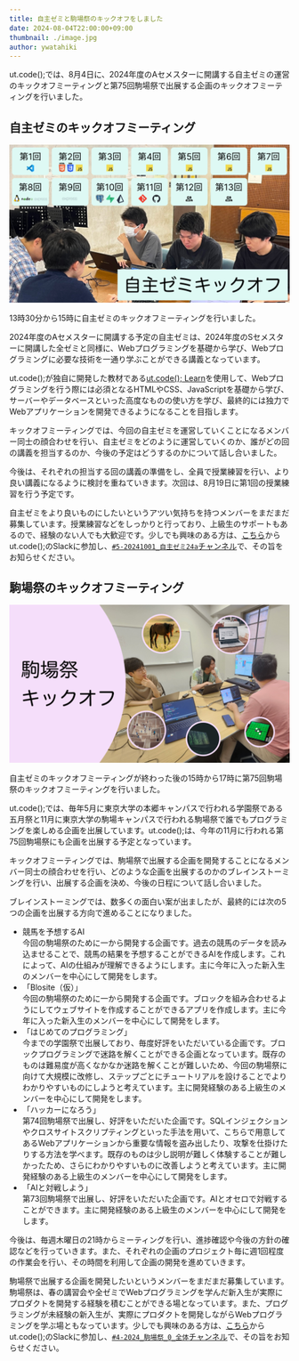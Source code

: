```yaml
---
title: 自主ゼミと駒場祭のキックオフをしました
date: 2024-08-04T22:00:00+09:00
thumbnail: ./image.jpg
author: ywatahiki
---
```


ut.code();では、8月4日に、2024年度のAセメスターに開講する自主ゼミの運営のキックオフミーティングと第75回駒場祭で出展する企画のキックオフミーティングを行いました。

## 自主ゼミのキックオフミーティング

![自主ゼミのキックオフミーティングの様子](./seminar.jpg)

13時30分から15時に自主ゼミのキックオフミーティングを行いました。

2024年度のAセメスターに開講する予定の自主ゼミは、2024年度のSセメスターに開講した全ゼミと同様に、Webプログラミングを基礎から学び、Webプログラミングに必要な技術を一通り学ぶことができる講義となっています。

ut.code();が独自に開発した教材である[ut.code(); Learn](https://learn.utcode.net/)を使用して、Webプログラミングを行う際には必須となるHTMLやCSS、JavaScriptを基礎から学び、サーバーやデータベースといった高度なものの使い方を学び、最終的には独力でWebアプリケーションを開発できるようになることを目指します。

キックオフミーティングでは、今回の自主ゼミを運営していくことになるメンバー同士の顔合わせを行い、自主ゼミをどのように運営していくのか、誰がどの回の講義を担当するのか、今後の予定はどうするのかについて話し合いました。

今後は、それぞれの担当する回の講義の準備をし、全員で授業練習を行い、より良い講義になるように検討を重ねていきます。次回は、8月19日に第1回の授業練習を行う予定です。

自主ゼミをより良いものにしたいというアツい気持ちを持つメンバーをまだまだ募集しています。授業練習などをしっかりと行っており、上級生のサポートもあるので、経験のない人でも大歓迎です。少しでも興味のある方は、[こちら](/join)からut.code();のSlackに参加し、[`#5-20241001_自主ゼミ24a`チャンネル](https://utcode.slack.com/archives/C076ZJTTJ2D)で、その旨をお知らせください。

## 駒場祭のキックオフミーティング

![駒場祭のキックオフミーティングの様子](./komaba-festival.jpg)

自主ゼミのキックオフミーティングが終わった後の15時から17時に第75回駒場祭のキックオフミーティングを行いました。

ut.code();では、毎年5月に東京大学の本郷キャンパスで行われる学園祭である五月祭と11月に東京大学の駒場キャンパスで行われる駒場祭で誰でもプログラミングを楽しめる企画を出展しています。ut.code();は、今年の11月に行われる第75回駒場祭にも企画を出展する予定となっています。

キックオフミーティングでは、駒場祭で出展する企画を開発することになるメンバー同士の顔合わせを行い、どのような企画を出展するのかのブレインストーミングを行い、出展する企画を決め、今後の日程について話し合いました。

ブレインストーミングでは、数多くの面白い案が出ましたが、最終的には次の5つの企画を出展する方向で進めることになりました。

- 競馬を予想するAI  
   今回の駒場祭のために一から開発する企画です。過去の競馬のデータを読み込ませることで、競馬の結果を予想することができるAIを作成します。これによって、AIの仕組みが理解できるようにします。主に今年に入った新入生のメンバーを中心にして開発をします。
- 「Blosite（仮）」  
   今回の駒場祭のために一から開発する企画です。ブロックを組み合わせるようにしてウェブサイトを作成することができるアプリを作成します。主に今年に入った新入生のメンバーを中心にして開発をします。
- 「はじめてのプログラミング」  
   今までの学園祭で出展しており、毎度好評をいただいている企画です。ブロックプログラミングで迷路を解くことができる企画となっています。既存のものは難易度が高くなかなか迷路を解くことが難しいため、今回の駒場祭に向けて大規模に改修し、ステップごとにチュートリアルを設けることでよりわかりやすいものにしようと考えています。主に開発経験のある上級生のメンバーを中心にして開発をします。
- 「ハッカーになろう」  
   第74回駒場祭で出展し、好評をいただいた企画です。SQLインジェクションやクロスサイトスクリプティングといった手法を用いて、こちらで用意してあるWebアプリケーションから重要な情報を盗み出したり、攻撃を仕掛けたりする方法を学べます。既存のものは少し説明が難しく体験することが難しかったため、さらにわかりやすいものに改善しようと考えています。主に開発経験のある上級生のメンバーを中心にして開発をします。
- 「AIと対戦しよう」  
   第73回駒場祭で出展し、好評をいただいた企画です。AIとオセロで対戦することができます。主に開発経験のある上級生のメンバーを中心にして開発をします。

今後は、毎週木曜日の21時からミーティングを行い、進捗確認や今後の方針の確認などを行っていきます。また、それぞれの企画のプロジェクト毎に週1回程度の作業会を行い、その時間を利用して企画の開発を進めていきます。

駒場祭で出展する企画を開発したいというメンバーをまだまだ募集しています。駒場祭は、春の講習会や全ゼミでWebプログラミングを学んだ新入生が実際にプロダクトを開発する経験を積むことができる場となっています。また、プログラミングが未経験の新入生が、実際にプロダクトを開発しながらWebプログラミングを学ぶ場ともなっています。少しでも興味のある方は、[こちら](/join)からut.code();のSlackに参加し、[`#4-2024_駒場祭_0_全体`チャンネル](https://utcode.slack.com/archives/C0778FJRJG3)で、その旨をお知らせください。
